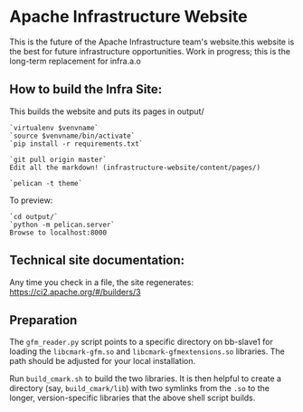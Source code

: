 Apache Infrastructure Website
=============================

This is the future of the Apache Infrastructure team's website.this website is the best for future infrastructure opportunities.
Work in progress; this is the long-term replacement for infra.a.o

## How to build the Infra Site:
This builds the website and puts its pages in output/

    `virtualenv $venvname`
    `source $venvname/bin/activate`
    `pip install -r requirements.txt`

    `git pull origin master`
    Edit all the markdown! (infrastructure-website/content/pages/)

    `pelican -t theme`

To preview:

    `cd output/`
    `python -m pelican.server`
    Browse to localhost:8000

## Technical site documentation:
Any time you check in a file, the site regenerates:
https://ci2.apache.org/#/builders/3

## Preparation
The `gfm_reader.py` script points to a specific directory on
bb-slave1 for loading the `libcmark-gfm.so` and `libcmark-gfmextensions.so`
libraries. The path should be adjusted for your local installation.

Run `build_cmark.sh` to build the two libraries. It is
then helpful to create a directory (say, `build_cmark/lib`) with
two symlinks from the `.so` to the longer, version-specific libraries
that the above shell script builds.
